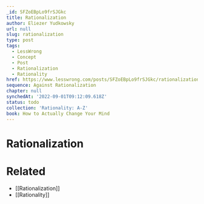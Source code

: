 ```yaml
---
_id: SFZoEBpLo9frSJGkc
title: Rationalization
author: Eliezer Yudkowsky
url: null
slug: rationalization
type: post
tags:
  - LessWrong
  - Concept
  - Post
  - Rationalization
  - Rationality
href: https://www.lesswrong.com/posts/SFZoEBpLo9frSJGkc/rationalization
sequence: Against Rationalization
chapter: null
synchedAt: '2022-09-01T09:12:09.618Z'
status: todo
collection: 'Rationality: A-Z'
book: How to Actually Change Your Mind
---
```


# Rationalization


# Related

- [[Rationalization]]
- [[Rationality]]